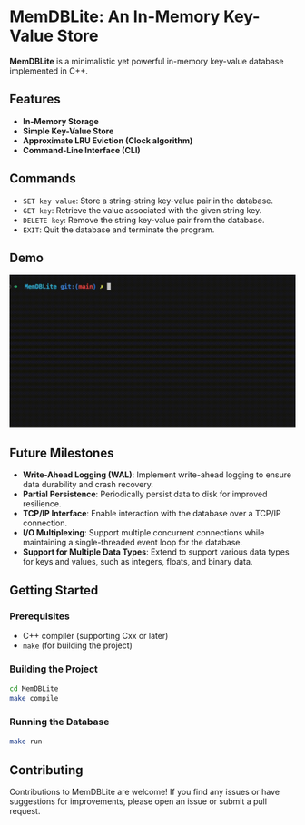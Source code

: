 # MemDBLite: An In-Memory Key-Value Store


**MemDBLite** is a minimalistic yet powerful in-memory key-value database implemented in C++.

## Features

- **In-Memory Storage**
- **Simple Key-Value Store**
- **Approximate LRU Eviction (Clock algorithm)**
- **Command-Line Interface (CLI)**
## Commands

- `SET key value`: Store a string-string key-value pair in the database.
- `GET key`: Retrieve the value associated with the given string key.
- `DELETE key`: Remove the string key-value pair from the database.
- `EXIT`: Quit the database and terminate the program.

## Demo
<div align="center">
  <img src="https://raw.githubusercontent.com/mithildani/MemDBLite/main/demo.gif" alt="MemDBLite Demo" width="600">
</div>

## Future Milestones

- **Write-Ahead Logging (WAL)**: Implement write-ahead logging to ensure data durability and crash recovery.
- **Partial Persistence**: Periodically persist data to disk for improved resilience.
- **TCP/IP Interface**: Enable interaction with the database over a TCP/IP connection.
- **I/O Multiplexing**: Support multiple concurrent connections while maintaining a single-threaded event loop for the database.
- **Support for Multiple Data Types**: Extend to support various data types for keys and values, such as integers, floats, and binary data.

## Getting Started

### Prerequisites

- C++ compiler (supporting Cxx or later)
- `make` (for building the project)

### Building the Project
```sh
cd MemDBLite
make compile
```

### Running the Database
```sh
make run
```

## Contributing

Contributions to MemDBLite are welcome! If you find any issues or have suggestions for improvements, please open an issue or submit a pull request.
